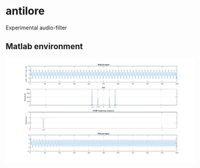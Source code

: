 # antilore
Experimental audio-filter


## Matlab environment

![Filter in Matlab](https://github.com/erithion/antilore/raw/master/doc/matlab_cut_filter.png  "Filter in Matlab")
